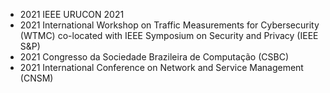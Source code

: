 - 2021 IEEE URUCON 2021
- 2021 International Workshop on Traffic Measurements for Cybersecurity (WTMC) co-located with IEEE Symposium on Security and Privacy (IEEE S&P)
- 2021 Congresso da Sociedade Brazileira de Computação (CSBC)
- 2021 International Conference on Network and Service Management (CNSM)
